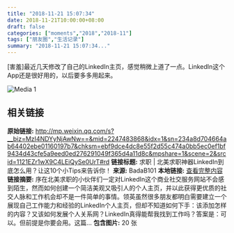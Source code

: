 ```yaml
---
title: "2018-11-21 15:07:34"
date: 2018-11-21T10:00:00+08:00
draft: false
categories: ["moments","2018","2018-11"]
tags: ["朋友圈","生活记录"]
summary: "2018-11-21 15:07:34..."
---
```


[害羞]最近几天修改了自己的LinkedIn主页，感觉稍微上道了一点。LinkedIn这个App还是很好用的，以后要多多用起来。

![Media 1](/Moments/photos/2018-11-21/201811211507340.jpg)

## 相关链接

**原始链接:** http://mp.weixin.qq.com/s?__biz=MzI4NDYyNjAwNw==&mid=2247483868&idx=1&sn=234a8d704664ab64402ebe01160197b7&chksm=ebf9dce4dc8e55f2d55c474a0bb5ec0ef1bf9434d43cfe5a9eed0ed276291049f365d4a11d8c&mpshare=1&scene=2&srcid=1121EZr1wX9C4LEiQySe0UrT#rd
**链接标题:** 求职 | 北美求职神器LinkedIn到底怎么用？让这10个小Tips来告诉你！
**来源:** BadaB101
**本地链接:** [查看完整内容](/link_content/2018/11/2018-11-21/link_content/)
**链接摘要:** 序在北美求职的小伙伴们一定对LinkedIn这个商业社交服务网站不会感到陌生，然而如何创建一个简洁美观又吸引人的个人主页，并以此获得更优质的社交人脉和工作机会却不是一件简单的事情。领英虽然很多朋友都明白需要建立一个展现自己工作能力和经验的LinkedIn个人主页，但却不知道如何下手：该添加怎样的内容？又该如何发展个人关系网？LinkedIn真得能帮我找到工作吗？答案是：可以。但前提是你要会用。这篇...
**包含图片:** 20 张

